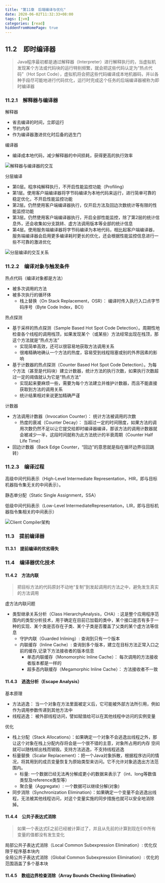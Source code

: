 ```yaml
---
title: "第11章　后端编译与优化"
date: 2020-06-02T11:32:33+08:00
tags: [jvm]
categories: [read]
hiddenFromHomePage: true
---
```


## 11.2　即时编译器
>Java程序最初都是通过解释器（Interpreter）进行解释执行的，当虚拟机发现某个方法或代码块的运行特别频繁，就会把这些代码认定为“热点代码”（Hot Spot Code），虚拟机将会把这些代码编译成本地机器码，并以各种手段尽可能地进行代码优化，运行时完成这个任务的后端编译器被称为即时编译器
### 11.2.1　解释器与编译器
解释器  
- 省去编译的时间，立即运行
- 节约内存
- 作为编译器激进优化时后备的逃生门

编译器
- 编译成本地代码，减少解释器的中间损耗，获得更高的执行效率

![](/images/read/jvm/11-1.jpg "解释器与编译器的交互")

分层编译
- 第0层。程序纯解释执行，不开启性能监控功能（Profiling）
- 第1层。使用客户端编译器将字节码编译为本地代码来运行，进行简单可靠的稳定优化，不开启性能监控功能
- 第2层。仍然使用客户端编译器执行，仅开启方法及回边次数统计等有限的性能监控功能
- 第3层。仍然使用客户端编译器执行，开启全部性能监控，除了第2层的统计信息外，还会收集如分支跳转、虚方法调用版本等全部的统计信息
- 第4层。使用服务端编译器将字节码编译为本地代码，相比起客户端编译器，服务端编译器会启用更多编译耗时更长的优化，还会根据性能监控信息进行一些不可靠的激进优化

![](/images/read/jvm/11-2.jpg "分层编译的交互关系")

### 11.2.2　编译对象与触发条件
热点代码（编译对象都是方法）
- 被多次调用的方法
- 被多次执行的循环体
  - 栈上替换（On Stack Replacement，OSR）： 编译时传入执行入口点字节码序号（Byte Code Index，BCI）

热点探测
- 基于采样的热点探测（Sample Based Hot Spot Code Detection）。周期性地检查各个线程的调用栈顶，如果发现某个（或某些）方法经常出现在栈顶，那这个方法就是“热点方法”
  - 实现简单高效，还可以很容易地获取方法调用关系
  - 很难精确地确认一个方法的热度，容易受到线程阻塞或别的外界因素的影响
- 基于计数器的热点探测（Counter Based Hot Spot Code Detection）。为每个方法（甚至是代码块）建立计数器，统计方法的执行次数，如果执行次数超过一定的阈值就认为它是“热点方法”
  - 实现起来要麻烦一些，需要为每个方法建立并维护计数器，而且不能直接获取到方法的调用关系
  - 统计结果相对来说更加精确严谨

计数器
- 方法调用计数器（Invocation Counter）：   统计方法被调用的次数
  - 热度的衰减（Counter Decay）： 当超过一定的时间限度，如果方法的调用次数仍然不足以让它提交给即时编译器编译，那该方法的调用计数器就会被减少一半，这段时间就称为此方法统计的半衰周期（Counter Half Life Time）
- 回边计数器（Back Edge Counter，“回边”的意思就是指在循环边界往回跳转）

### 11.2.3　编译过程
高级中间代码表示（High-Level Intermediate Representation，HIR，即与目标机器指令集无关的中间表示）。

静态单分配（Static Single Assignment，SSA）

低级中间代码表示（Low-Level IntermediateRepresentation，LIR，即与目标机器指令集相关的中间表示）

![](/images/read/jvm/11-5.jpg "Client Compiler架构")

### 11.3　提前编译器
#### 11.3.1　提前编译的优劣得失

### 11.4　编译器优化技术
#### 11.4.2　方法内联
>把目标方法的代码原封不动地“复制”到发起调用的方法之中，避免发生真实的方法调用

虚方法内联问题
- 类型继承关系分析（Class HierarchyAnalysis，CHA）: 这是整个应用程序范围内的类型分析技术，用于确定在目前已加载的类中，某个接口是否有多于一种的实现、某个类是否存在子类、某个子类是否覆盖了父类的某个虚方法等信息
  - 守护内联（Guarded Inlining）:   查询到只有一个版本
  - 内联缓存（Inline Cache）: 查询到多个版本，建立在目标方法正常入口之前的缓存,记录下方法接收者的版本信息
    - 单态内联缓存（Monomorphic Inline Cache）：   每次调用的方法接收者版本都是一样的
    - 超多态内联缓存（Megamorphic Inline Cache）： 方法接收者不一致

#### 11.4.3　逃逸分析（Escape Analysis）
基本原理
  - 方法逃逸： 当一个对象在方法里面被定义后，它可能被外部方法所引用，例如作为调用参数传递到其他方法中
  - 线程逃逸： 被外部线程访问，譬如赋值给可以在其他线程中访问的实例变量

优化
  - 栈上分配（Stack Allocations）：如果确定一个对象不会逃逸出线程之外，那让这个对象在栈上分配内存将会是一个很不错的主意，对象所占用的内存
  空间就可以随栈帧出栈而销毁。支持方法逃逸，不支持线程逃逸
  - 标量替换（Scalar Replacement）：把一个Java对象拆散，根据程序访问的情况，将其用到的成员变量恢复为原始类型来访问。它不允许对象逃逸出方法范围内。
    - 标量: 一个数据已经无法再分解成更小的数据来表示了（int、long等数值类型及reference类型等）
    - 聚合量（Aggregate）:  一个数据可以继续分解(对象)
  - 同步消除（Synchronization Elimination）：如果确定一个变量不会逃逸出线程，无法被其他线程访问，对这个变量实施的同步措施也就可以安全地消除掉。

#### 11.4.4　公共子表达式消除
>如果一个表达式E之前已经被计算过了，并且从先前的计算到现在E中所有变量的值都没有发生变化

局部公共子表达式消除（Local Common Subexpression Elimination）:   优化仅限于程序基本块内  
全局公共子表达式消除（Global Common Subexpression Elimination）:  优化的范围涵盖了多个基本块

#### 11.4.5　数组边界检查消除（Array Bounds Checking Elimination）
